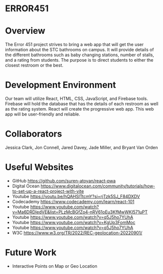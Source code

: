 # ERROR451

# Overview

The Error 451 project strives to bring a web app that will get the user information about the STC bathrooms on campus. It will provide details of the different bathrooms such as baby changing stations, number of stalls, and a rating from students. The purpose is to direct students to either the closest restroom or the best.

# Development Environment

Our team will utilize React, HTML, CSS, JavaScript, and Firebase tools. Firebase will hold the database that has the details of each restroom as well as the rating system. React will create the progressive web app. This web app will be user-friendly and reliable.

# Collaborators

Jessica Clark, Jon Connell, Jared Davey, Jade Miller, and Bryant Van Orden

# Useful Websites



- GitHub https://github.com/suren-atoyan/react-pwa
- Digital Ocean https://www.digitalocean.com/community/tutorials/how-to-set-up-a-react-project-with-vite
- Youtube https://youtu.be/hQAHSlTtcmY?si=rjTzk5SJ_F84DXDV
- Codecademy https://www.codecademy.com/learn/react-101
- Youtube https://www.youtube.com/watch?v=Ma6DRDIedVE&list=PLzMcBGfZo4-nRV61oEu3KfMwWKI571uPT
- Youtube https://www.youtube.com/watch?v=q5J5ho7YUhA
- Youtube https://www.youtube.com/watch?v=KgUp3FomMoc
- Youtube https://www.youtube.com/watch?v=q5J5ho7YUhA
- W3C https://www.w3.org/TR/2022/REC-geolocation-20220901/

# Future Work



- Interactive Points on Map or Geo Location

